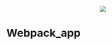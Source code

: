 <p align="center">
 <img src="https://user-images.githubusercontent.com/19600132/72697210-1144ec80-3b7a-11ea-9e00-42f993fa36ec.png" > 
</p>

# Webpack_app




